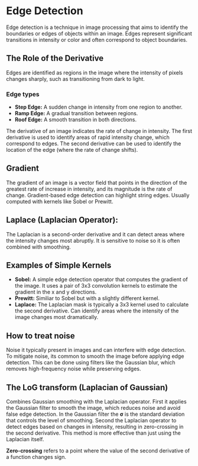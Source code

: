 # Edge Detection
Edge detection is a technique in image processing that aims to identify the boundaries or edges of objects within an image. Edges represent significant transitions in intensity or color and often correspond to object boundaries.

## The Role of the Derivative
Edges are identified as regions in the image where the intensity of pixels changes sharply, such as transitioning from dark to light.

### Edge types
- **Step Edge:** A sudden change in intensity from one region to another.
- **Ramp Edge:** A gradual transition between regions.
- **Roof Edge:** A smooth transition in both directions.

The derivative of an image indicates the rate of change in intensity. The first derivative is used to identify areas of rapid intensity change, which correspond to edges. The second derivative can be used to identify the location of the edge (where the rate of change shifts).

## Gradient
The gradient of an image is a vector field that points in the direction of the greatest rate of increase in intensity, and its magnitude is the rate of change. Gradient-based  edge detection can highlight string edges. Usually computed with kernels like Sobel or Prewitt.

## Laplace (Laplacian Operator):
The Laplacian is a second-order derivative and it can detect areas where the intensity changes most abruptly. It is sensitive to noise so it is often combined with smoothing.

## Examples of Simple Kernels
- **Sobel:** A simple edge detection operator that computes the gradient of the image. It uses a pair of 3x3 convolution kernels to estimate the gradient in the x and y directions.
- **Prewitt:** Similiar to Sobel but with a slightly different kernel.
- **Laplace:** The Laplacian mask is typically a 3x3 kernel used to calculate the second derivative. Can identify areas where the intensity of the image changes most dramatically.

## How to treat noise
Noise it typically present in images and can interfere with edge detection. To mitigate noise, its common to smooth the image before applying edge detection. This can be done using filters like the Gaussian blur, which removes high-frequency noise while preserving edges.

## The LoG transform (Laplacian of Gaussian)
Combines Gaussian smoothing with the Laplacian operator. First it applies the Gaussian filter to smooth the image, which reduces noise and avoid false edge detection. In the Gaussian filter the **σ** is the standard deviation that controls the level of smoothing. Second the Laplacian operator to detect edges based on changes in intensity, resulting in zero-crossing in the second derivative. This method is more effective than just using the Laplacian itself.

**Zero-crossing** refers to a point where the value of the second derivative of a function changes sign.
